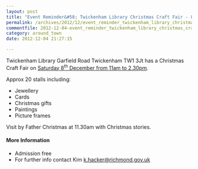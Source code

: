 ```yaml
---
layout: post
title: "Event Reminder&#58; Twickenham Library Christmas Craft Fair - 8 December 2012"
permalink: /archives/2012/12/event_reminder_twickenham_library_christmas_craft.html
commentfile: 2012-12-04-event_reminder_twickenham_library_christmas_craft
category: around_town
date: 2012-12-04 21:27:15

---
```


Twickenham Library Garfield Road Twickenham TW1 3Jt has a Christmas Craft Fair on [Saturday 8<sup>th</sup> December from 11am to 2.30pm](https://stmargarets.london/event/auction/200705143685).

Approx 20 stalls including:

-   Jewellery
-   Cards
-   Christmas gifts
-   Paintings
-   Picture frames

Visit by Father Christmas at 11.30am with Christmas stories.

#### More Information

-   Admission free
-   For further info contact Kim <k.hacker@richmond.gov.uk>
